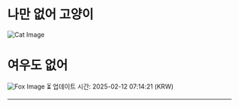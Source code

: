
# 나만 없어 고양이

![Cat Image](https://cdn2.thecatapi.com/images/QMpc9tBAG.jpg)

# 여우도 없어
![Fox Image](https://randomfox.ca/images/5.jpg)
⏳ 업데이트 시간: 2025-02-12 07:14:21 (KRW)

---
